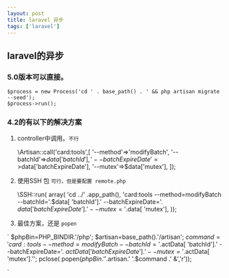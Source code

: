 ```yaml
---
layout: post
title: laravel 异步
tags: ['laravel']
---
```


## laravel的异步

### 5.0版本可以直接。

```
$process = new Process('cd ' . base_path() . ' && php artisan migrate --seed');
$process->run();

```
### 4.2的有以下的解决方案

1. controller中调用。`不行`


	\Artisan::call('card:tools',[
    	'--method'=>'modifyBatch',
    	'--batchId'=>$data['batchId'],
    	'--batchExpireDate'=>$data['batchExpireDate'],
    	'--mutex'=>$data['mutex'],
	]);



2. 使用SSH 包 `可行，但是要配置 remote.php`


	\SSH::run( array(
    	'cd ../' .app_path(),
    	'card:tools --method=modifyBatch --batchId='.$data[ 'batchId'].' --batchExpireDate='. $data['batchExpireDate']. ' --mutex='.$data[ 'mutex'],
	));


3. 最佳方案，还是 `popen`

`
	$phpBin=PHP_BINDIR.'/php';
	$artisan=base_path().'/artisan';
	$command='card:tools --method=modifyBatch --batchId='.$actData[ 'batchId'].' --batchExpireDate='. $actData['batchExpireDate']. ' --mutex='.$actData[ 'mutex'].'';
	pclose( popen($phpBin.' '.$artisan.' '.$command .' &','r'));

`




